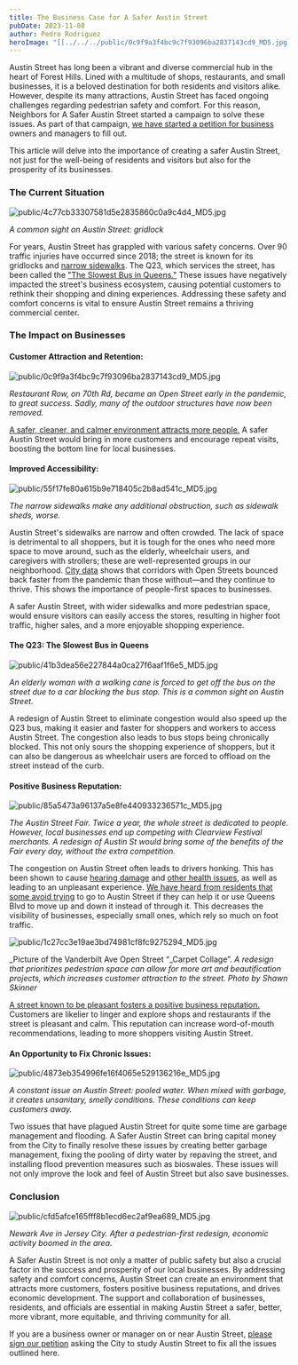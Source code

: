 ```yaml
---
title: The Business Case for A Safer Austin Street
pubDate: 2023-11-08
author: Pedro Rodriguez
heroImage: "[[../../../public/0c9f9a3f4bc9c7f93096ba2837143cd9_MD5.jpg]]"
---
```

Austin Street has long been a vibrant and diverse commercial hub in the heart of Forest Hills. Lined with a multitude of shops, restaurants, and small businesses, it is a beloved destination for both residents and visitors alike. However, despite its many attractions, Austin Street has faced ongoing challenges regarding pedestrian safety and comfort. For this reason, Neighbors for A Safer Austin Street started a campaign to solve these issues. As part of that campaign, [we have started a petition for business](https://forms.gle/kVNSeYYHsyCq6Bez8) owners and managers to fill out.

This article will delve into the importance of creating a safer Austin Street, not just for the well-being of residents and visitors but also for the prosperity of its businesses.

### The Current Situation

![public/4c77cb33307581d5e2835860c0a9c4d4_MD5.jpg](public/4c77cb33307581d5e2835860c0a9c4d4_MD5.jpg)

_A common sight on Austin Street: gridlock_

For years, Austin Street has grappled with various safety concerns. Over 90 traffic injuries have occurred since 2018; the street is known for its gridlocks and [narrow sidewalks](https://asaferaustinstreet.com/news/mapping-access-on-austin-st). The Q23, which services the street, has been called the ["The Slowest Bus in Queens."](https://www.nytimes.com/2022/05/31/nyregion/q23-slow-bus-queens.html) These issues have negatively impacted the street's business ecosystem, causing potential customers to rethink their shopping and dining experiences. Addressing these safety and comfort concerns is vital to ensure Austin Street remains a thriving commercial center.

### The Impact on Businesses

#### Customer Attraction and Retention:

![public/0c9f9a3f4bc9c7f93096ba2837143cd9_MD5.jpg](public/0c9f9a3f4bc9c7f93096ba2837143cd9_MD5.jpg)

_Restaurant Row, on 70th Rd, became an Open Street early in the pandemic, to great success. Sadly, many of the outdoor structures have now been removed._

[A safer, cleaner, and calmer environment attracts more people.](https://www.bbva.ch/en/news/investing-in-pedestrian-zones-increases-local-income/) A safer Austin Street would bring in more customers and encourage repeat visits, boosting the bottom line for local businesses.

#### Improved Accessibility:

![public/55f17fe80a615b9e718405c2b8ad541c_MD5.jpg](public/55f17fe80a615b9e718405c2b8ad541c_MD5.jpg)

_The narrow sidewalks make any additional obstruction, such as sidewalk sheds, worse._

Austin Street's sidewalks are narrow and often crowded. The lack of space is detrimental to all shoppers, but it is tough for the ones who need more space to move around, such as the elderly, wheelchair users, and caregivers with strollers; these are well-represented groups in our neighborhood. [City data](https://www.nyc.gov/html/dot/downloads/pdf/streets-for-recovery.pdf) shows that corridors with Open Streets bounced back faster from the pandemic than those without—and they continue to thrive. This shows the importance of people-first spaces to businesses.

A safer Austin Street, with wider sidewalks and more pedestrian space, would ensure visitors can easily access the stores, resulting in higher foot traffic, higher sales, and a more enjoyable shopping experience.

#### The Q23: The Slowest Bus in Queens

![public/41b3dea56e227844a0ca27f6aaf1f6e5_MD5.jpg](public/41b3dea56e227844a0ca27f6aaf1f6e5_MD5.jpg)

_An elderly woman with a walking cane is forced to get off the bus on the street due to a car blocking the bus stop. This is a common sight on Austin Street._

A redesign of Austin Street to eliminate congestion would also speed up the Q23 bus, making it easier and faster for shoppers and workers to access Austin Street. The congestion also leads to bus stops being chronically blocked. This not only sours the shopping experience of shoppers, but it can also be dangerous as wheelchair users are forced to offload on the street instead of the curb.

#### Positive Business Reputation:

![public/85a5473a96137a5e8fe440933236571c_MD5.jpg](public/85a5473a96137a5e8fe440933236571c_MD5.jpg)

_The Austin Street Fair. Twice a year, the whole street is dedicated to people. However, local businesses end up competing with Clearview Festival merchants. A redesign of Austin St would bring some of the benefits of the Fair every day, without the extra competition._

The congestion on Austin Street often leads to drivers honking. This has been shown to cause [hearing damage](https://hearing.health.mil/Prevention/Preventing-Noise-Induced-Hearing-Loss/How-Loud-is-Too-Loud) and [other health issues](https://www.epa.gov/clean-air-act-overview/clean-air-act-title-iv-noise-pollution), as well as leading to an unpleasant experience. [We have heard from residents that some avoid trying](https://patch.com/new-york/foresthills/fix-austin-street-re-leslie-brown-cb6-april-meeting-nodx?utm_campaign=share&utm_medium=web&utm_source=share-link) to go to Austin Street if they can help it or use Queens Blvd to move up and down it instead of through it. This decreases the visibility of businesses, especially small ones, which rely so much on foot traffic.

![public/1c27cc3e19ae3bd74981cf8fc9275294_MD5.jpg](public/1c27cc3e19ae3bd74981cf8fc9275294_MD5.jpg)

_Picture of the Vanderbilt Ave Open Street “_Carpet Collage”. _A redesign that prioritizes pedestrian space can allow for more art and beautification projects, which increases customer attraction to the street. Photo by Shawn Skinner_

[A street known to be pleasant fosters a positive business reputation.](https://www.bbva.ch/en/news/investing-in-pedestrian-zones-increases-local-income/) Customers are likelier to linger and explore shops and restaurants if the street is pleasant and calm. This reputation can increase word-of-mouth recommendations, leading to more shoppers visiting Austin Street.

#### An Opportunity to Fix Chronic Issues:

![public/4873eb354996fe16f4065e529136216e_MD5.jpg](public/4873eb354996fe16f4065e529136216e_MD5.jpg)

_A constant issue on Austin Street: pooled water. When mixed with garbage, it creates unsanitary, smelly conditions. These conditions can keep customers away._

Two issues that have plagued Austin Street for quite some time are garbage management and flooding. A Safer Austin Street can bring capital money from the City to finally resolve these issues by creating better garbage management, fixing the pooling of dirty water by repaving the street, and installing flood prevention measures such as bioswales. These issues will not only improve the look and feel of Austin Street but also save businesses.

### Conclusion

![public/cfd5afce165fff8b1ecd6ec2af9ea689_MD5.jpg](public/cfd5afce165fff8b1ecd6ec2af9ea689_MD5.jpg)

_Newark Ave in Jersey City. After a pedestrian-first redesign, economic activity boomed in the area._

A Safer Austin Street is not only a matter of public safety but also a crucial factor in the success and prosperity of our local businesses. By addressing safety and comfort concerns, Austin Street can create an environment that attracts more customers, fosters positive business reputations, and drives economic development. The support and collaboration of businesses, residents, and officials are essential in making Austin Street a safer, better, more vibrant, more equitable, and thriving community for all.

If you are a business owner or manager on or near Austin Street, [please sign our petition](https://forms.gle/8AtEAdHr5ZcVZXRo7) asking the City to study Austin Street to fix all the issues outlined here.